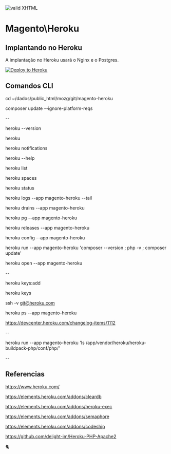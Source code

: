 [checkmark]: https://raw.githubusercontent.com/mozgbrasil/mozgbrasil.github.io/master/assets/images/logos/Red_star_32_32.png "MOZG"
![valid XHTML][checkmark]

[getcomposer]: https://getcomposer.org/
[uninstall-mods]: https://getcomposer.org/doc/03-cli.md#remove

# Magento\Heroku

## Implantando no Heroku

A implantação no Heroku usará o Nginx e o Postgres.

[![Deploy to Heroku](https://www.herokucdn.com/deploy/button.svg)](https://heroku.com/deploy)

## Comandos CLI

cd ~/dados/public_html/mozg/git/magento-heroku

composer update --ignore-platform-reqs

--

heroku --version

heroku

heroku notifications

heroku --help

heroku list

heroku spaces

heroku status

heroku logs --app magento-heroku --tail

heroku drains --app magento-heroku

heroku pg --app magento-heroku

heroku releases --app magento-heroku

heroku config --app magento-heroku

heroku run --app magento-heroku 'composer --version ; php -v ; composer update'

heroku open --app magento-heroku

--

heroku keys:add

heroku keys

ssh -v git@heroku.com

heroku ps --app magento-heroku

https://devcenter.heroku.com/changelog-items/1112

--

heroku run --app magento-heroku 'ls /app/vendor/heroku/heroku-buildpack-php/conf/php/'

--

## Referencias

https://www.heroku.com/

https://elements.heroku.com/addons/cleardb

https://elements.heroku.com/addons/heroku-exec

https://elements.heroku.com/addons/semaphore

https://elements.heroku.com/addons/codeship

https://github.com/delight-im/Heroku-PHP-Apache2


:cat2: